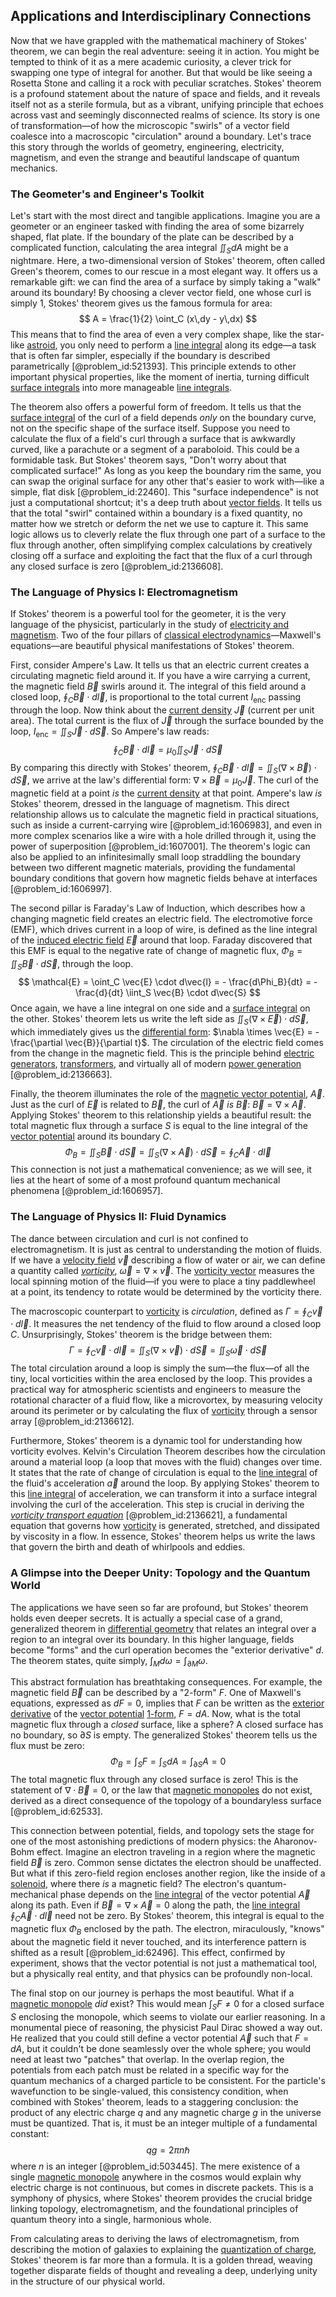 ## Applications and Interdisciplinary Connections

Now that we have grappled with the mathematical machinery of Stokes' theorem, we can begin the real adventure: seeing it in action. You might be tempted to think of it as a mere academic curiosity, a clever trick for swapping one type of integral for another. But that would be like seeing a Rosetta Stone and calling it a rock with peculiar scratches. Stokes' theorem is a profound statement about the nature of space and fields, and it reveals itself not as a sterile formula, but as a vibrant, unifying principle that echoes across vast and seemingly disconnected realms of science. Its story is one of transformation—of how the microscopic "swirls" of a vector field coalesce into a macroscopic "circulation" around a boundary. Let's trace this story through the worlds of geometry, engineering, electricity, magnetism, and even the strange and beautiful landscape of quantum mechanics.

### The Geometer's and Engineer's Toolkit

Let's start with the most direct and tangible applications. Imagine you are a geometer or an engineer tasked with finding the area of some bizarrely shaped, flat plate. If the boundary of the plate can be described by a complicated function, calculating the area integral $\iint_S dA$ might be a nightmare. Here, a two-dimensional version of Stokes' theorem, often called Green's theorem, comes to our rescue in a most elegant way. It offers us a remarkable gift: we can find the area of a surface by simply taking a "walk" around its boundary! By choosing a clever vector field, one whose curl is simply 1, Stokes' theorem gives us the famous formula for area:
$$
A = \frac{1}{2} \oint_C (x\,dy - y\,dx)
$$
This means that to find the area of even a very complex shape, like the star-like [astroid](@article_id:162413), you only need to perform a [line integral](@article_id:137613) along its edge—a task that is often far simpler, especially if the boundary is described parametrically [@problem_id:521393]. This principle extends to other important physical properties, like the moment of inertia, turning difficult [surface integrals](@article_id:144311) into more manageable [line integrals](@article_id:140923).

The theorem also offers a powerful form of freedom. It tells us that the [surface integral](@article_id:274900) of the curl of a field depends *only* on the boundary curve, not on the specific shape of the surface itself. Suppose you need to calculate the flux of a field's curl through a surface that is awkwardly curved, like a parachute or a segment of a paraboloid. This could be a formidable task. But Stokes' theorem says, "Don't worry about that complicated surface!" As long as you keep the boundary rim the same, you can swap the original surface for any other that's easier to work with—like a simple, flat disk [@problem_id:22460]. This "surface independence" is not just a computational shortcut; it's a deep truth about [vector fields](@article_id:160890). It tells us that the total "swirl" contained within a boundary is a fixed quantity, no matter how we stretch or deform the net we use to capture it. This same logic allows us to cleverly relate the flux through one part of a surface to the flux through another, often simplifying complex calculations by creatively closing off a surface and exploiting the fact that the flux of a curl through any closed surface is zero [@problem_id:2136608].

### The Language of Physics I: Electromagnetism

If Stokes' theorem is a powerful tool for the geometer, it is the very language of the physicist, particularly in the study of [electricity and magnetism](@article_id:184104). Two of the four pillars of [classical electrodynamics](@article_id:270002)—Maxwell's equations—are beautiful physical manifestations of Stokes' theorem.

First, consider Ampere's Law. It tells us that an electric current creates a circulating magnetic field around it. If you have a wire carrying a current, the magnetic field $\vec{B}$ swirls around it. The integral of this field around a closed loop, $\oint_C \vec{B} \cdot d\vec{l}$, is proportional to the total current $I_{\text{enc}}$ passing through the loop. Now think about the [current density](@article_id:190196) $\vec{J}$ (current per unit area). The total current is the flux of $\vec{J}$ through the surface bounded by the loop, $I_{\text{enc}} = \iint_S \vec{J} \cdot d\vec{S}$. So Ampere's law reads:
$$
\oint_C \vec{B} \cdot d\vec{l} = \mu_0 \iint_S \vec{J} \cdot d\vec{S}
$$
By comparing this directly with Stokes' theorem, $\oint_C \vec{B} \cdot d\vec{l} = \iint_S (\nabla \times \vec{B}) \cdot d\vec{S}$, we arrive at the law's differential form: $\nabla \times \vec{B} = \mu_0 \vec{J}$. The curl of the magnetic field at a point *is* the [current density](@article_id:190196) at that point. Ampere's law *is* Stokes' theorem, dressed in the language of magnetism. This direct relationship allows us to calculate the magnetic field in practical situations, such as inside a current-carrying wire [@problem_id:1606983], and even in more complex scenarios like a wire with a hole drilled through it, using the power of superposition [@problem_id:1607001]. The theorem's logic can also be applied to an infinitesimally small loop straddling the boundary between two different magnetic materials, providing the fundamental boundary conditions that govern how magnetic fields behave at interfaces [@problem_id:1606997].

The second pillar is Faraday's Law of Induction, which describes how a changing magnetic field creates an electric field. The electromotive force (EMF), which drives current in a loop of wire, is defined as the line integral of the [induced electric field](@article_id:266820) $\vec{E}$ around that loop. Faraday discovered that this EMF is equal to the negative rate of change of magnetic flux, $\Phi_B = \iint_S \vec{B} \cdot d\vec{S}$, through the loop.
$$
\mathcal{E} = \oint_C \vec{E} \cdot d\vec{l} = - \frac{d\Phi_B}{dt} = - \frac{d}{dt} \iint_S \vec{B} \cdot d\vec{S}
$$
Once again, we have a line integral on one side and a [surface integral](@article_id:274900) on the other. Stokes' theorem lets us write the left side as $\iint_S (\nabla \times \vec{E}) \cdot d\vec{S}$, which immediately gives us the [differential form](@article_id:173531): $\nabla \times \vec{E} = - \frac{\partial \vec{B}}{\partial t}$. The circulation of the electric field comes from the change in the magnetic field. This is the principle behind [electric generators](@article_id:269922), [transformers](@article_id:270067), and virtually all of modern [power generation](@article_id:145894) [@problem_id:2136663].

Finally, the theorem illuminates the role of the [magnetic vector potential](@article_id:140752), $\vec{A}$. Just as the curl of $\vec{E}$ is related to $\vec{B}$, the curl of $\vec{A}$ *is* $\vec{B}$: $\vec{B} = \nabla \times \vec{A}$. Applying Stokes' theorem to this relationship yields a beautiful result: the total magnetic flux through a surface $S$ is equal to the line integral of the [vector potential](@article_id:153148) around its boundary $C$.
$$
\Phi_B = \iint_S \vec{B} \cdot d\vec{S} = \iint_S (\nabla \times \vec{A}) \cdot d\vec{S} = \oint_C \vec{A} \cdot d\vec{l}
$$
This connection is not just a mathematical convenience; as we will see, it lies at the heart of some of a most profound quantum mechanical phenomena [@problem_id:1606957].

### The Language of Physics II: Fluid Dynamics

The dance between circulation and curl is not confined to electromagnetism. It is just as central to understanding the motion of fluids. If we have a [velocity field](@article_id:270967) $\vec{v}$ describing a flow of water or air, we can define a quantity called *[vorticity](@article_id:142253)*, $\vec{\omega} = \nabla \times \vec{v}$. The [vorticity vector](@article_id:187173) measures the local spinning motion of the fluid—if you were to place a tiny paddlewheel at a point, its tendency to rotate would be determined by the vorticity there.

The macroscopic counterpart to [vorticity](@article_id:142253) is *circulation*, defined as $\Gamma = \oint_C \vec{v} \cdot d\vec{l}$. It measures the net tendency of the fluid to flow around a closed loop $C$. Unsurprisingly, Stokes' theorem is the bridge between them:
$$
\Gamma = \oint_C \vec{v} \cdot d\vec{l} = \iint_S (\nabla \times \vec{v}) \cdot d\vec{S} = \iint_S \vec{\omega} \cdot d\vec{S}
$$
The total circulation around a loop is simply the sum—the flux—of all the tiny, local vorticities within the area enclosed by the loop. This provides a practical way for atmospheric scientists and engineers to measure the rotational character of a fluid flow, like a microvortex, by measuring velocity around its perimeter or by calculating the flux of [vorticity](@article_id:142253) through a sensor array [@problem_id:2136612].

Furthermore, Stokes' theorem is a dynamic tool for understanding how vorticity evolves. Kelvin's Circulation Theorem describes how the circulation around a material loop (a loop that moves with the fluid) changes over time. It states that the rate of change of circulation is equal to the [line integral](@article_id:137613) of the fluid's acceleration $\vec{a}$ around the loop. By applying Stokes' theorem to this [line integral](@article_id:137613) of acceleration, we can transform it into a surface integral involving the curl of the acceleration. This step is crucial in deriving the *[vorticity transport equation](@article_id:138604)* [@problem_id:2136621], a fundamental equation that governs how [vorticity](@article_id:142253) is generated, stretched, and dissipated by viscosity in a flow. In essence, Stokes' theorem helps us write the laws that govern the birth and death of whirlpools and eddies.

### A Glimpse into the Deeper Unity: Topology and the Quantum World

The applications we have seen so far are profound, but Stokes' theorem holds even deeper secrets. It is actually a special case of a grand, generalized theorem in [differential geometry](@article_id:145324) that relates an integral over a region to an integral over its boundary. In this higher language, fields become "forms" and the curl operation becomes the "exterior derivative" $d$. The theorem states, quite simply, $\int_M d\omega = \int_{\partial M} \omega$.

This abstract formulation has breathtaking consequences. For example, the magnetic field $\vec{B}$ can be described by a "2-form" $F$. One of Maxwell's equations, expressed as $dF=0$, implies that $F$ can be written as the [exterior derivative](@article_id:161406) of the [vector potential](@article_id:153148) [1-form](@article_id:275357), $F=dA$. Now, what is the total magnetic flux through a *closed* surface, like a sphere? A closed surface has no boundary, so $\partial S$ is empty. The generalized Stokes' theorem tells us the flux must be zero:
$$
\Phi_B = \int_S F = \int_S dA = \int_{\partial S} A = 0
$$
The total magnetic flux through any closed surface is zero! This is the statement of $\nabla \cdot \vec{B} = 0$, or the law that [magnetic monopoles](@article_id:142323) do not exist, derived as a direct consequence of the topology of a boundaryless surface [@problem_id:62533].

This connection between potential, fields, and topology sets the stage for one of the most astonishing predictions of modern physics: the Aharonov-Bohm effect. Imagine an electron traveling in a region where the magnetic field $\vec{B}$ is zero. Common sense dictates the electron should be unaffected. But what if this zero-field region encloses another region, like the inside of a [solenoid](@article_id:260688), where there *is* a magnetic field? The electron's quantum-mechanical phase depends on the [line integral](@article_id:137613) of the vector potential $\vec{A}$ along its path. Even if $\vec{B} = \nabla \times \vec{A} = 0$ along the path, the [line integral](@article_id:137613) $\oint_C \vec{A} \cdot d\vec{l}$ need not be zero. By Stokes' theorem, this integral is equal to the magnetic flux $\Phi_B$ enclosed by the path. The electron, miraculously, "knows" about the magnetic field it never touched, and its interference pattern is shifted as a result [@problem_id:62496]. This effect, confirmed by experiment, shows that the vector potential is not just a mathematical tool, but a physically real entity, and that physics can be profoundly non-local.

The final stop on our journey is perhaps the most beautiful. What if a [magnetic monopole](@article_id:148635) *did* exist? This would mean $\int_S F \ne 0$ for a closed surface $S$ enclosing the monopole, which seems to violate our earlier reasoning. In a monumental piece of reasoning, the physicist Paul Dirac showed a way out. He realized that you could still define a vector potential $\vec{A}$ such that $F=dA$, but it couldn't be done seamlessly over the whole sphere; you would need at least two "patches" that overlap. In the overlap region, the potentials from each patch must be related in a specific way for the quantum mechanics of a charged particle to be consistent. For the particle's wavefunction to be single-valued, this consistency condition, when combined with Stokes' theorem, leads to a staggering conclusion: the product of any electric charge $q$ and any magnetic charge $g$ in the universe must be quantized. That is, it must be an integer multiple of a fundamental constant:
$$
qg = 2\pi n \hbar
$$
where $n$ is an integer [@problem_id:503445]. The mere existence of a single [magnetic monopole](@article_id:148635) anywhere in the cosmos would explain why electric charge is not continuous, but comes in discrete packets. This is a symphony of physics, where Stokes' theorem provides the crucial bridge linking topology, electromagnetism, and the foundational principles of quantum theory into a single, harmonious whole.

From calculating areas to deriving the laws of electromagnetism, from describing the motion of galaxies to explaining the [quantization of charge](@article_id:150106), Stokes' theorem is far more than a formula. It is a golden thread, weaving together disparate fields of thought and revealing a deep, underlying unity in the structure of our physical world.